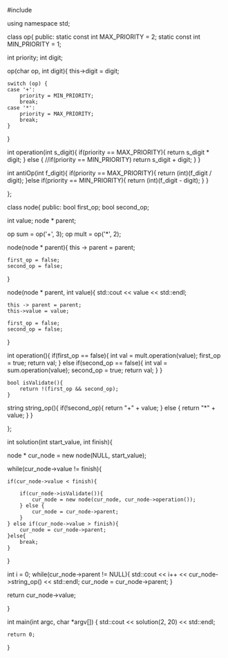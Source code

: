 #include <iostream>

using namespace std;

class op{ public: static const int MAX_PRIORITY = 2; static const int MIN_PRIORITY = 1;

int priority;
int digit;

op(char op, int digit){
    this->digit = digit;

    switch (op) {
    case '+':
        priority = MIN_PRIORITY;
        break;
    case '*':
        priority = MAX_PRIORITY;
        break;
    }
}

int operation(int s_digit){
    if(priority == MAX_PRIORITY){
        return s_digit * digit;
    } else { //if(priority == MIN_PRIORITY)
        return s_digit + digit;
    }
}

int antiOp(int f_digit){
    if(priority == MAX_PRIORITY){
        return (int)(f_digit / digit);
    }else if(priority == MIN_PRIORITY){
        return (int)(f_digit - digit);
    }
}

};

class node{ public: bool first_op; bool second_op;

int value;
node * parent;

op sum = op('+', 3);
op mult = op('*', 2);

node(node * parent){
    this -> parent = parent;

    first_op = false;
    second_op = false;
}

node(node * parent, int value){
    std::cout << value << std::endl;

    this -> parent = parent;
    this->value = value;

    first_op = false;
    second_op = false;
}


int operation(){
    if(first_op == false){
        int val = mult.operation(value);
        first_op = true;
        return val;
    } else if(second_op == false){
        int val = sum.operation(value);
        second_op = true;
        return val;
    }
}

    bool isValidate(){
        return !(first_op && second_op);
    }

string string_op(){
    if(!second_op){
        return "+" + value;
    } else {
        return "*" + value;
    }
}

};

int solution(int start_value, int finish){

node * cur_node = new node(NULL, start_value);

while(cur_node->value != finish){

    if(cur_node->value < finish){

        if(cur_node->isValidate()){
            cur_node = new node(cur_node, cur_node->operation());
        } else {
            cur_node = cur_node->parent;
        }
    } else if(cur_node->value > finish){
        cur_node = cur_node->parent;
    }else{
        break;
    }

}

int i = 0;
while(cur_node->parent != NULL){
    std::cout << i++ << cur_node->string_op() << std::endl;
    cur_node = cur_node->parent;
}

return cur_node->value;

}

int main(int argc, char *argv[]) {
    std::cout << solution(2, 20) << std::endl;

    return 0;
}
